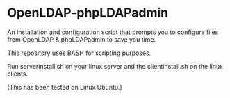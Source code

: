 # OpenLDAP-phpLDAPadmin
An installation and configuration script that prompts you to configure files from OpenLDAP &amp; phpLDAPadmin to save you time.

This repository uses BASH for scripting purposes.

Run serverinstall.sh on your linux server and the clientinstall.sh on the linux clients.

(This has been tested on Linux Ubuntu.)
